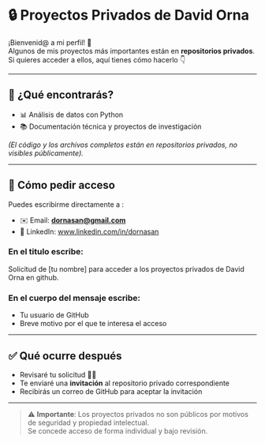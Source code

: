 # 🔒 Proyectos Privados de David Orna

¡Bienvenid@ a mi perfil! 🙌  
Algunos de mis proyectos más importantes están en **repositorios privados**.  
Si quieres acceder a ellos, aquí tienes cómo hacerlo 👇

---

## 📌 ¿Qué encontrarás?
- 📊 Análisis de datos con Python  
- 📚 Documentación técnica y proyectos de investigación  

*(El código y los archivos completos están en repositorios privados, no visibles públicamente).*

---

## 🔑 Cómo pedir acceso
Puedes escribirme directamente a :  
- ✉️ Email: **dornasan@gmail.com**  
- 💼 LinkedIn: www.linkedin.com/in/dornasan

### En el titulo escribe:  
Solicitud de  [tu nombre]  para acceder a los proyectos privados de David Orna en github.

### En el cuerpo del mensaje escribe:  
- Tu usuario de GitHub  
- Breve motivo por el que te interesa el acceso  

---

## ✅ Qué ocurre después
- Revisaré tu solicitud 🕵️‍♂️  
- Te enviaré una **invitación** al repositorio privado correspondiente  
- Recibirás un correo de GitHub para aceptar la invitación  

---

> ⚠️ **Importante**: Los proyectos privados no son públicos por motivos de seguridad y propiedad intelectual.  
> Se concede acceso de forma individual y bajo revisión. 
